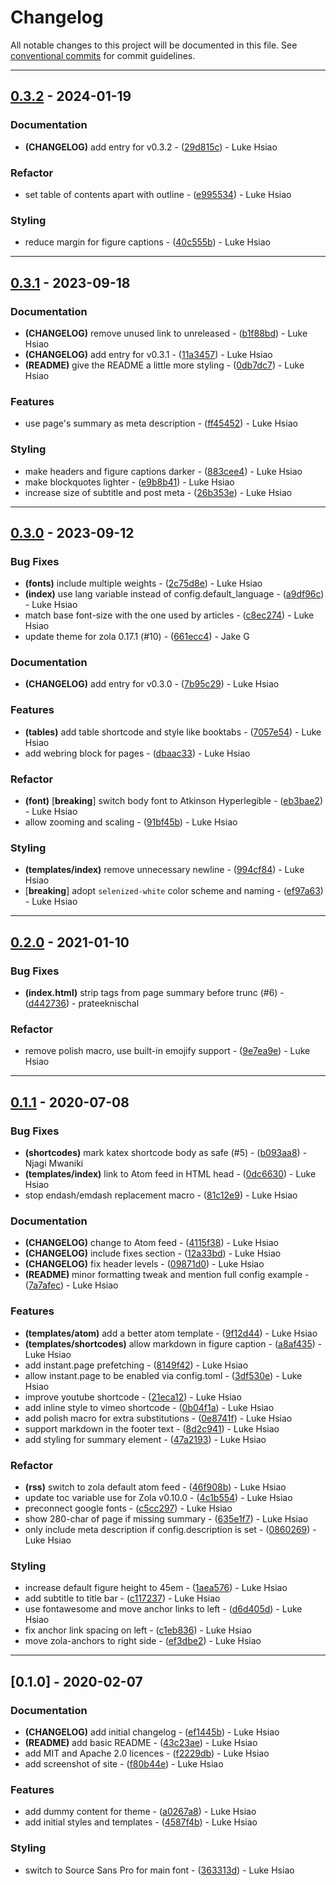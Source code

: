 # Changelog

All notable changes to this project will be documented in this file. See [conventional commits](https://www.conventionalcommits.org/) for commit guidelines.

---
## [0.3.2](https://github.com/lukehsiao/zola-pickles/compare/v0.3.1..v0.3.2) - 2024-01-19

### Documentation

- **(CHANGELOG)** add entry for v0.3.2 - ([29d815c](https://github.com/lukehsiao/zola-pickles/commit/29d815ceaefbf21e6de2296dc37313bba8a43c68)) - Luke Hsiao

### Refactor

- set table of contents apart with outline - ([e995534](https://github.com/lukehsiao/zola-pickles/commit/e995534b0c8ef526a0aa01f86ef6b40984d3b1a1)) - Luke Hsiao

### Styling

- reduce margin for figure captions - ([40c555b](https://github.com/lukehsiao/zola-pickles/commit/40c555b2dbefcd09e933f05068f81c4c80bdea56)) - Luke Hsiao

---
## [0.3.1](https://github.com/lukehsiao/zola-pickles/compare/v0.3.0..v0.3.1) - 2023-09-18

### Documentation

- **(CHANGELOG)** remove unused link to unreleased - ([b1f88bd](https://github.com/lukehsiao/zola-pickles/commit/b1f88bd29ded8a7229ad5f832f10ad79a1384386)) - Luke Hsiao
- **(CHANGELOG)** add entry for v0.3.1 - ([11a3457](https://github.com/lukehsiao/zola-pickles/commit/11a345739f3623674e2bcd0d76b8d56610d088c5)) - Luke Hsiao
- **(README)** give the README a little more styling - ([0db7dc7](https://github.com/lukehsiao/zola-pickles/commit/0db7dc76a02b682a0d90576386ccf1ef1563e0f6)) - Luke Hsiao

### Features

- use page's summary as meta description - ([ff45452](https://github.com/lukehsiao/zola-pickles/commit/ff45452c9fe211964114977c44b03eb279d1de25)) - Luke Hsiao

### Styling

- make headers and figure captions darker - ([883cee4](https://github.com/lukehsiao/zola-pickles/commit/883cee4fcb5034b773dac4f898f4a6a39b3253d9)) - Luke Hsiao
- make blockquotes lighter - ([e9b8b41](https://github.com/lukehsiao/zola-pickles/commit/e9b8b41a44c695ceae180a85ea46dadf3866794c)) - Luke Hsiao
- increase size of subtitle and post meta - ([26b353e](https://github.com/lukehsiao/zola-pickles/commit/26b353e6d64098503dcfa26fa9e266fd9131f499)) - Luke Hsiao

---
## [0.3.0](https://github.com/lukehsiao/zola-pickles/compare/v0.2.0..v0.3.0) - 2023-09-12

### Bug Fixes

- **(fonts)** include multiple weights - ([2c75d8e](https://github.com/lukehsiao/zola-pickles/commit/2c75d8ee1ed7259749ffaed54f7754a6d2a732fd)) - Luke Hsiao
- **(index)** use lang variable instead of config.default_language - ([a9df96c](https://github.com/lukehsiao/zola-pickles/commit/a9df96c8a1a4f2302624b1f60601f2773c4d0066)) - Luke Hsiao
- match base font-size with the one used by articles - ([c8ec274](https://github.com/lukehsiao/zola-pickles/commit/c8ec2745c955a733e00ed2b9692469d95f2e8d5b)) - Luke Hsiao
- update theme for zola 0.17.1 (#10) - ([661ecc4](https://github.com/lukehsiao/zola-pickles/commit/661ecc434a9dccacaa40c6bd91d4aa09361b177e)) - Jake G

### Documentation

- **(CHANGELOG)** add entry for v0.3.0 - ([7b95c29](https://github.com/lukehsiao/zola-pickles/commit/7b95c297a23f146643c8da65cd144a106a4c8b95)) - Luke Hsiao

### Features

- **(tables)** add table shortcode and style like booktabs - ([7057e54](https://github.com/lukehsiao/zola-pickles/commit/7057e541d68d3d5c76e2e76c440d1e7a1b5c01d0)) - Luke Hsiao
- add webring block for pages - ([dbaac33](https://github.com/lukehsiao/zola-pickles/commit/dbaac3387fc9d352faf802d83b864699cc7f773a)) - Luke Hsiao

### Refactor

- **(font)** [**breaking**] switch body font to Atkinson Hyperlegible - ([eb3bae2](https://github.com/lukehsiao/zola-pickles/commit/eb3bae2efa2ea9e71d6a6230f8a40fbb6f9931f1)) - Luke Hsiao
- allow zooming and scaling - ([91bf45b](https://github.com/lukehsiao/zola-pickles/commit/91bf45b1303f34588d8716b40570c91f278e1243)) - Luke Hsiao

### Styling

- **(templates/index)** remove unnecessary newline - ([994cf84](https://github.com/lukehsiao/zola-pickles/commit/994cf84e5a05093abd894e7eaeaf5f02e3b3535c)) - Luke Hsiao
-  [**breaking**] adopt `selenized-white` color scheme and naming - ([ef97a63](https://github.com/lukehsiao/zola-pickles/commit/ef97a63a572947103ee674ac032c1795b5767573)) - Luke Hsiao

---
## [0.2.0](https://github.com/lukehsiao/zola-pickles/compare/v0.1.1..v0.2.0) - 2021-01-10

### Bug Fixes

- **(index.html)** strip tags from page summary before trunc (#6) - ([d442736](https://github.com/lukehsiao/zola-pickles/commit/d4427362b658bd7b4c0cf984a882aad6f891cc79)) - prateeknischal

### Refactor

- remove polish macro, use built-in emojify support - ([9e7ea9e](https://github.com/lukehsiao/zola-pickles/commit/9e7ea9e9a0e567c28e0fd81082ca81ca2cae24d7)) - Luke Hsiao

---
## [0.1.1](https://github.com/lukehsiao/zola-pickles/compare/v0.1.0..v0.1.1) - 2020-07-08

### Bug Fixes

- **(shortcodes)** mark katex shortcode body as safe (#5) - ([b093aa8](https://github.com/lukehsiao/zola-pickles/commit/b093aa816e117cf2886d195239657ea89585445f)) - Njagi Mwaniki
- **(templates/index)** link to Atom feed in HTML head - ([0dc6630](https://github.com/lukehsiao/zola-pickles/commit/0dc6630724225d1e16b7ac7cd37f6e3a6c83202f)) - Luke Hsiao
- stop endash/emdash replacement macro - ([81c12e9](https://github.com/lukehsiao/zola-pickles/commit/81c12e9583b1e80ec850c7bdc165cd371139216f)) - Luke Hsiao

### Documentation

- **(CHANGELOG)** change to Atom feed - ([4115f38](https://github.com/lukehsiao/zola-pickles/commit/4115f383217493c7226f3625fe738eb9ffec9e03)) - Luke Hsiao
- **(CHANGELOG)** include fixes section - ([12a33bd](https://github.com/lukehsiao/zola-pickles/commit/12a33bd3359e5a3ebb4d72abe30c3451bfc7ec81)) - Luke Hsiao
- **(CHANGELOG)** fix header levels - ([09871d0](https://github.com/lukehsiao/zola-pickles/commit/09871d07d6f4f90d8e47fb5f7b6da24a8d65d702)) - Luke Hsiao
- **(README)** minor formatting tweak and mention full config example - ([7a7afec](https://github.com/lukehsiao/zola-pickles/commit/7a7afecc47c2f88903880d7ed1fb024c537b4903)) - Luke Hsiao

### Features

- **(templates/atom)** add a better atom template - ([9f12d44](https://github.com/lukehsiao/zola-pickles/commit/9f12d44e09729a0b228f465115f1877c179c389e)) - Luke Hsiao
- **(templates/shortcodes)** allow markdown in figure caption - ([a8af435](https://github.com/lukehsiao/zola-pickles/commit/a8af4350f14c247228af982df7111b3625021f79)) - Luke Hsiao
- add instant.page prefetching - ([8149f42](https://github.com/lukehsiao/zola-pickles/commit/8149f4238eb9f37b01666ea1d359ee1a0e87924e)) - Luke Hsiao
- allow instant.page to be enabled via config.toml - ([3df530e](https://github.com/lukehsiao/zola-pickles/commit/3df530e1745f2ed9cf0c97f40ae362347230ce02)) - Luke Hsiao
- improve youtube shortcode - ([21eca12](https://github.com/lukehsiao/zola-pickles/commit/21eca12b608522c6db75360b4bcd513186073a8d)) - Luke Hsiao
- add inline style to vimeo shortcode - ([0b04f1a](https://github.com/lukehsiao/zola-pickles/commit/0b04f1a8a3b42f621d8a2d9da5f3f4469f54eac1)) - Luke Hsiao
- add polish macro for extra substitutions - ([0e8741f](https://github.com/lukehsiao/zola-pickles/commit/0e8741ff8dd219656d7d9ca9809dcb30b0680e1d)) - Luke Hsiao
- support markdown in the footer text - ([8d2c941](https://github.com/lukehsiao/zola-pickles/commit/8d2c94195a4783b6620d1566314c0893e78c7362)) - Luke Hsiao
- add styling for summary element - ([47a2193](https://github.com/lukehsiao/zola-pickles/commit/47a219381b8752338908341b3bdae5d2399bee16)) - Luke Hsiao

### Refactor

- **(rss)** switch to zola default atom feed - ([46f908b](https://github.com/lukehsiao/zola-pickles/commit/46f908be09da0963ee865fce7f31dd675171f05d)) - Luke Hsiao
- update toc variable use for Zola v0.10.0 - ([4c1b554](https://github.com/lukehsiao/zola-pickles/commit/4c1b5549adb40b58aeee1a68a397dbe3f65260a0)) - Luke Hsiao
- preconnect google fonts - ([c5cc297](https://github.com/lukehsiao/zola-pickles/commit/c5cc297c0a66dad3d5241916fcf8c97927acb4fb)) - Luke Hsiao
- show 280-char of page if missing summary - ([635e1f7](https://github.com/lukehsiao/zola-pickles/commit/635e1f788b5d91d66cb17f549e518daaf15ed4b1)) - Luke Hsiao
- only include meta description if config.description is set - ([0860269](https://github.com/lukehsiao/zola-pickles/commit/0860269fd286f4201dca1516e884d57bb8b32a60)) - Luke Hsiao

### Styling

- increase default figure height to 45em - ([1aea576](https://github.com/lukehsiao/zola-pickles/commit/1aea5763655c6c004bda08452650b42f4bca9ed4)) - Luke Hsiao
- add subtitle to title bar - ([c117237](https://github.com/lukehsiao/zola-pickles/commit/c117237351e0d69fe3bbfb36f8c115426f27421d)) - Luke Hsiao
- use fontawesome and move anchor links to left - ([d6d405d](https://github.com/lukehsiao/zola-pickles/commit/d6d405d1e0541ee7fd04a9b24004ec930a6d8946)) - Luke Hsiao
- fix anchor link spacing on left - ([c1eb836](https://github.com/lukehsiao/zola-pickles/commit/c1eb836c1f1f0b66bd333c6808b6ea77238ab759)) - Luke Hsiao
- move zola-anchors to right side - ([ef3dbe2](https://github.com/lukehsiao/zola-pickles/commit/ef3dbe267d6bfb0ae1dc1f67c6e5562929598195)) - Luke Hsiao

---
## [0.1.0] - 2020-02-07

### Documentation

- **(CHANGELOG)** add initial changelog - ([ef1445b](https://github.com/lukehsiao/zola-pickles/commit/ef1445b9f927299cea17b0e94e85d83221c24509)) - Luke Hsiao
- **(README)** add basic README - ([43c23ae](https://github.com/lukehsiao/zola-pickles/commit/43c23ae959e6685fd95cea4515b6d9a892700580)) - Luke Hsiao
- add MIT and Apache 2.0 licences - ([f2229db](https://github.com/lukehsiao/zola-pickles/commit/f2229dbc87519ba82cef8a7018f2cd0f886f0a4e)) - Luke Hsiao
- add screenshot of site - ([f80b44e](https://github.com/lukehsiao/zola-pickles/commit/f80b44ef696a91139e86c17981fb81554d4a1054)) - Luke Hsiao

### Features

- add dummy content for theme - ([a0267a8](https://github.com/lukehsiao/zola-pickles/commit/a0267a8cf2d7adccfea0383c007da143f9c3a32a)) - Luke Hsiao
- add initial styles and templates - ([4587f4b](https://github.com/lukehsiao/zola-pickles/commit/4587f4b56e95ce6c8303992663017f9382350026)) - Luke Hsiao

### Styling

- switch to Source Sans Pro for main font - ([363313d](https://github.com/lukehsiao/zola-pickles/commit/363313d983fa4f00d550bf9339da9d8c12dde996)) - Luke Hsiao

